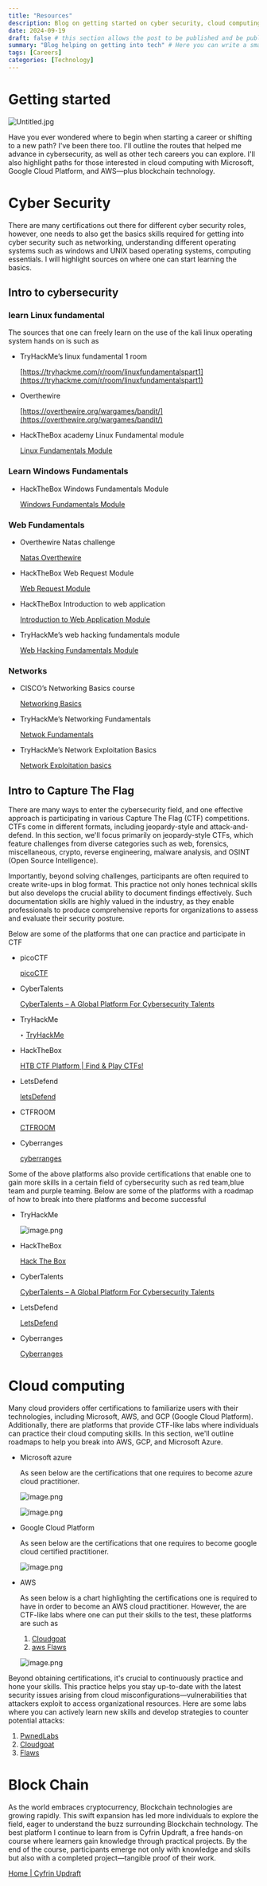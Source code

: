 ```yaml
---
title: "Resources"
description: Blog on getting started on cyber security, cloud computing and Block chain.
date: 2024-09-19
draft: false # this section allows the post to be published and be public, is it is set to true the post will not be published.
summary: "Blog helping on getting into tech" # Here you can write a small summary of the post if needed
tags: [Careers]
categories: [Technology]
---
```

# Getting started

![Untitled.jpg](Untitled.jpg)

Have you ever wondered where to begin when starting a career or shifting to a new path? I've been there too. I'll outline the routes that helped me advance in cybersecurity, as well as other tech careers you can explore. I'll also highlight paths for those interested in cloud computing with Microsoft, Google Cloud Platform, and AWS—plus blockchain technology.

# **Cyber Security**

There are many certifications out there for different cyber security roles, however, one needs to also get the basics skills required for getting into cyber security such as networking, understanding different operating systems such as windows and UNIX based operating systems, computing essentials. I will highlight sources on where one can start learning the basics.

## Intro to cybersecurity

### learn Linux fundamental

The sources that one can freely learn on the use of the kali linux operating system hands on is such as

- TryHackMe’s linux fundamental 1 room
    
    [https://tryhackme.com/r/room/linuxfundamentalspart1](https://tryhackme.com/r/room/linuxfundamentalspart1)
    
- Overthewire
    
    [https://overthewire.org/wargames/bandit/](https://overthewire.org/wargames/bandit/)
    
- HackTheBox academy Linux Fundamental module
    
    [Linux Fundamentals Module](https://academy.hackthebox.com/module/details/18)
    
    

### Learn Windows Fundamentals

- HackTheBox Windows Fundamentals Module
    
    [Windows Fundamentals Module](https://academy.hackthebox.com/module/details/49)
    

### Web Fundamentals

- Overthewire Natas challenge
    
    [Natas Overthewire](https://overthewire.org/wargames/natas/)
    
- HackTheBox Web Request Module
    
    [Web Request Module](https://academy.hackthebox.com/module/details/35)
    
- HackTheBox Introduction to web application
    
    [Introduction to Web Application Module](https://academy.hackthebox.com/module/details/75)
    
- TryHackMe’s web hacking fundamentals module
    
    [Web Hacking Fundamentals Module](https://tryhackme.com/module/web-hacking-1)
    

### Networks

- CISCO’s Networking Basics course
    
    [Networking Basics](https://www.netacad.com/courses/networking-basics?courseLang=en-US)
    
- TryHackMe’s Networking Fundamentals
    
    [Netwok Fundamentals](https://tryhackme.com/module/network-fundamentals)
    
- TryHackMe’s Network Exploitation Basics
    
    [Network Exploitation basics](https://tryhackme.com/module/intro-to-networking)
    

## Intro to Capture The Flag

There are many ways to enter the cybersecurity field, and one effective approach is participating in various Capture The Flag (CTF) competitions. CTFs come in different formats, including jeopardy-style and attack-and-defend. In this section, we'll focus primarily on jeopardy-style CTFs, which feature challenges from diverse categories such as web, forensics, miscellaneous, crypto, reverse engineering, malware analysis, and OSINT (Open Source Intelligence).

Importantly, beyond solving challenges, participants are often required to create write-ups in blog format. This practice not only hones technical skills but also develops the crucial ability to document findings effectively. Such documentation skills are highly valued in the industry, as they enable professionals to produce comprehensive reports for organizations to assess and evaluate their security posture.

Below are some of the platforms that one can practice and participate in CTF

- picoCTF
    
    [picoCTF](https://picoctf.org/)
    
- CyberTalents
    
    [CyberTalents – A Global Platform For Cybersecurity Talents](https://cybertalents.com/)
    
- TryHackMe
    
    ‣ [TryHackMe](https://tryhackme.com/)
    
- HackTheBox
    
    [HTB CTF Platform | Find & Play CTFs!](https://ctf.hackthebox.com/)
    
- LetsDefend
    
    [letsDefend](https://letsdefend.io/)
    
- CTFROOM
    
    [CTFROOM](https://www.ctfroom.com/home/)
    
- Cyberranges
    
    [cyberranges](https://www.cyberranges.com/)
    

Some of the above platforms also provide certifications that enable one to gain more skills in a certain field of cybersecurity such as red team,blue team and purple teaming. Below are some of the platforms with a roadmap of how to break into there platforms and become successful

- TryHackMe
    
    ![image.png](image.png)
    
- HackTheBox
    
    [Hack The Box](https://app.hackthebox.com/)
    
- CyberTalents
    
    [CyberTalents – A Global Platform For Cybersecurity Talents](https://cybertalents.com/)
    
- LetsDefend
    
    [LetsDefend](https://letsdefend.io/)
    
- Cyberranges
    
    [Cyberranges](https://www.cyberranges.com/)
    

# Cloud computing

Many cloud providers offer certifications to familiarize users with their technologies, including Microsoft, AWS, and GCP (Google Cloud Platform). Additionally, there are platforms that provide CTF-like labs where individuals can practice their cloud computing skills. In this section, we'll outline roadmaps to help you break into AWS, GCP, and Microsoft Azure.

- Microsoft azure
    
    As seen below are the certifications that one requires to become azure cloud practitioner.
    
    ![image.png](image%201.png)
    
    ![image.png](image%202.png)
    
- Google Cloud Platform
    
    As seen below  are the certifications that one requires to become google cloud certified practitioner.
    
    ![image.png](image%203.png)
    
- AWS
    
    As seen below is a chart highlighting the certifications one is required to have in order to become an AWS cloud practitioner. However, the are CTF-like labs where one can put their skills to the test, these platforms are such as
    
    1. [Cloudgoat](https://github.com/RhinoSecurityLabs/cloudgoat)
    2.  [aws Flaws](http://flaws.cloud/)
    
    ![image.png](image%204.png)
    

Beyond obtaining certifications, it's crucial to continuously practice and hone your skills. This practice helps you stay up-to-date with the latest security issues arising from cloud misconfigurations—vulnerabilities that attackers exploit to access organizational resources. Here are some labs where you can actively learn new skills and develop strategies to counter potential attacks:

1. [PwnedLabs](https://pwnedlabs.io/)
2. [Cloudgoat](https://github.com/RhinoSecurityLabs/cloudgoat)
3. [Flaws](http://flaws.cloud/)

# Block Chain

As the world embraces cryptocurrency, Blockchain technologies are growing rapidly. This swift expansion has led more individuals to explore the field, eager to understand the buzz surrounding Blockchain technology. The best platform I continue to learn from is Cyfrin Updraft, a free hands-on course where learners gain knowledge through practical projects. By the end of the course, participants emerge not only with knowledge and skills but also with a completed project—tangible proof of their work.

[Home | Cyfrin Updraft](https://updraft.cyfrin.io/)